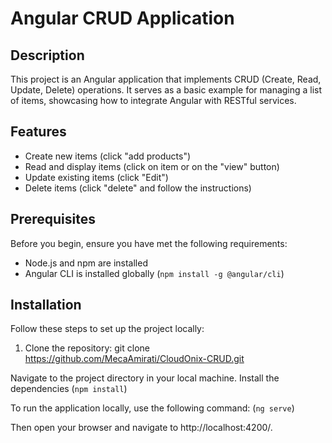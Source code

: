 # Angular CRUD Application

## Description
This project is an Angular application that implements CRUD (Create, Read, Update, Delete) operations. It serves as a basic example for managing a list of items, showcasing how to integrate Angular with RESTful services.

## Features
- Create new items (click "add products")
- Read and display items (click on item or on the "view" button)
- Update existing items (click "Edit")
- Delete items (click "delete" and follow the instructions) 

## Prerequisites
Before you begin, ensure you have met the following requirements:
- Node.js and npm are installed
- Angular CLI is installed globally (`npm install -g @angular/cli`)

## Installation
Follow these steps to set up the project locally:
1. Clone the repository:
   git clone https://github.com/MecaAmirati/CloudOnix-CRUD.git

Navigate to the project directory in your local machine.
Install the dependencies (`npm install`)

To run the application locally, use the following command:
(`ng serve`)

Then open your browser and navigate to http://localhost:4200/.
